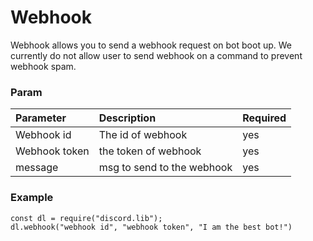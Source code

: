 # Webhook

Webhook allows you to send a webhook request on bot boot up. We currently do not allow user  to send webhook on a command to prevent webhook spam.

### Param

| Parameter | Description | Required |
| :--- | :--- | :--- |
| Webhook id | The id of webhook | yes |
| Webhook token | the token of webhook | yes |
| message | msg to send to the webhook | yes |

### Example

```text
const dl = require("discord.lib");
dl.webhook("webhook id", "webhook token", "I am the best bot!")
```

